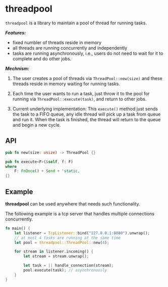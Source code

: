 threadpool
===

`threadpool` is a library to maintain a pool of thread
for running tasks.

***Features:***

* fixed numbler of threads reside in memory
* all threads are running concurrently and independently
* tasks are running asynchronously, i.e., users do not need to
wait for it to complete and do other jobs. 

***Mechnism:***

1. The user creates a pool of threads via `ThreadPool::new(size)`
and these threads reside in memory waiting for running tasks.

2. Each time the user wants to run a task, just throw it to
the pool for running via `ThreadPool::execute(task)`, and return
to other jobs.

3. Current underlying implementation:
This `execute()` method just sends the task to a FIFO queue,
any idle thread will pick up a task from queue and run it.
When the task is finished, the thread will return to the queue
and begin a new cycle.

API
---

```rust
pub fn new(size: usize) -> ThreadPool {}

pub fn execute<F>(&self, f: F)
where
    F: FnOnce() + Send + 'static,
{}
```

Example
---

**threadpool** can be used anywhere that needs such functionality.

The following example is a tcp server that handles multiple connections
concurrently.

```rust
fn main() {
    let listener = TcpListener::bind("127.0.0.1:8080").unwrap();
    // at most 4 tasks are running at the same time
    let pool = threadpool::ThreadPool::new(4);

    for stream in listener.incoming() {
        let stream = stream.unwrap();

        let task = || handle_connection(stream);
        pool.execute(task); // asynchronously
    }
}
```

